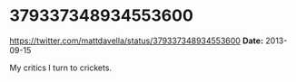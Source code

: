 # 379337348934553600
https://twitter.com/mattdavella/status/379337348934553600
**Date:** 2013-09-15

My critics I turn to crickets.
